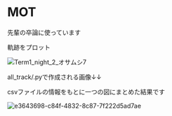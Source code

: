 # MOT
先輩の卒論に使っています

軌跡をプロット

![Term1_night_2_オサムシ7](https://user-images.githubusercontent.com/83391015/144740787-39b51c40-e859-4253-bcb4-e0c313796112.png)


all_track/.pyで作成される画像↓↓

csvファイルの情報をもとに一つの図にまとめた結果です

![e3643698-c84f-4832-8c87-7f222d5ad7ae](https://user-images.githubusercontent.com/83391015/144740706-f385e2c5-682d-4da5-b5d7-e0d7baec166c.png)

